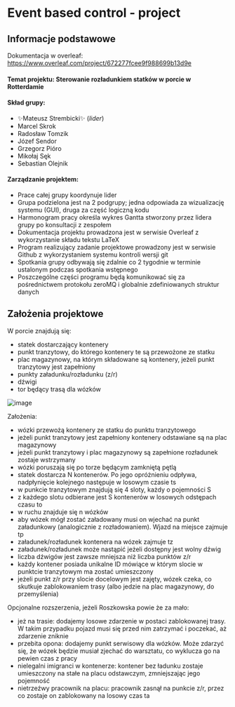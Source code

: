 # Event based control - project

## Informacje podstawowe
Dokumentacja w overleaf: https://www.overleaf.com/project/672277fcee9f988699b13d9e
#### Temat projektu: Sterowanie rozładunkiem statków w porcie w Rotterdamie

#### Skład grupy:

- ✨Mateusz Strembicki✨ (_lider_)
- Marcel Skrok
- Radosław Tomzik
- Józef Sendor
- Grzegorz Pióro
- Mikołaj Sęk
- Sebastian Olejnik

#### Zarządzanie projektem:
- Prace całej grupy koordynuje lider
- Grupa podzielona jest na 2 podgrupy; jedna odpowiada za wizualizację systemu (GUI), druga za część logiczną kodu
- Harmonogram pracy określa wykres Gantta stworzony przez lidera grupy po konsultacji z zespołem
- Dokumentacja projektu prowadzona jest w serwisie Overleaf z wykorzystanie składu tekstu LaTeX
- Program realizujący zadanie projektowe prowadzony jest w serwisie Github z wykorzystaniem systemu kontroli wersji git
- Spotkania grupy odbywają się zdalnie co 2 tygodnie w terminie ustalonym podczas spotkania wstępnego
- Poszczególne części programu będą komunikować się za pośrednictwem protokołu zeroMQ i globalnie zdefiniowanych struktur danych 

## Założenia projektowe

W porcie znajdują się:
- statek dostarczający kontenery
- punkt tranzytowy, do którego kontenery te są przewożone ze statku
- plac magazynowy, na którym składowane są kontenery, jeżeli punkt tranzytowy jest zapełniony
- punkty załadunku/rozładunku (z/r)
- dźwigi 
- tor będący trasą dla wózków

![image](https://github.com/user-attachments/assets/4f020bac-e328-40bf-ab25-4ea0c737f486)


Założenia:
- wózki przewożą kontenery ze statku do punktu tranzytowego  
- jeżeli punkt tranzytowy jest zapełniony kontenery odstawiane są na plac magazynowy
- jeżeli punkt tranzytowy i plac magazynowy są zapełnione rozładunek zostaje wstrzymany
- wózki poruszają się po torze będącym zamkniętą pętlą
- statek dostarcza N kontenerów. Po jego opróżnieniu odpływa, nadpłynięcie kolejnego następuje w losowym czasie ts
- w punkcie tranzytowym znajdują się 4 sloty, każdy o pojemności S
- z każdego slotu odbierane jest S kontenerów w losowych odstępach czasu to
- w ruchu znajduje się n wózków
- aby wózek mógł zostać załadowany musi on wjechać na punkt załadunkowy (analogicznie z rozładowaniem). Wjazd na miejsce zajmuje tp
- załadunek/rozładunek kontenera na wózek zajmuje tz
- załadunek/rozładunek może nastąpić jeżeli dostępny jest wolny dźwig
- liczba dźwigów jest zawsze mniejsza niż liczba punktów z/r
- każdy kontener posiada unikalne ID mówiące w którym slocie w punktcie tranzytowym ma zostać umieszczony
- jeżeli punkt z/r przy slocie docelowym jest zajęty, wózek czeka, co skutkuje zablokowaniem trasy (albo jedzie na plac magazynowy, do przemyślenia)

Opcjonalne rozszerzenia, jeżeli Roszkowska powie że za mało:
- jeż na trasie: dodajemy losowe zdarzenie w postaci zablokowanej trasy. W takim przypadku pojazd musi się przed nim zatrzymać i poczekać, aż zdarzenie zniknie
- przebita opona: dodajemy punkt serwisowy dla wózków. Może zdarzyć się, że wózek będzie musiał zjechać do warsztatu, co wyklucza go na pewien czas z pracy
- nielegalni imigranci w kontenerze: kontener bez ładunku zostaje umieszczony na stałe na placu odstawczym, zmniejszając jego pojemność
- nietrzeźwy pracownik na placu: pracownik zasnął na punkcie z/r, przez co zostaje on zablokowany na losowy czas ta
